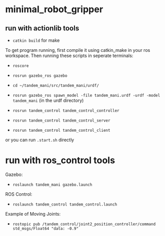 # minimal_robot_gripper
## run with actionlib tools
 - `catkin build` for make

To get program running, first compile it using catkin_make in your ros workspace. Then running these scripts in seperate terminals:

  - `roscore`
  
  - `rosrun gazebo_ros gazebo`
  
  - `cd ~/tandem_mani/src/tandem_mani/urdf/`

  - `rosrun gazebo_ros spawn_model -file tandem_mani.urdf -urdf -model tandem_mani` (in the urdf directory)
  
  - `rosrun tandem_control tandem_control_controller`
  
  - `rosrun tandem_control tandem_control_server`
  
  - `rosrun tandem_control tandem_control_client`


or you can run `.start.sh` directly

# run with ros_control tools

Gazebo:

  - `roslaunch tandem_mani gazebo.launch`

ROS Control:

  - `roslaunch tandem_control tandem_control.launch`

Example of Moving Joints:

  - `rostopic pub /tandem_control/joint2_position_controller/command std_msgs/Float64 "data: -0.9"`